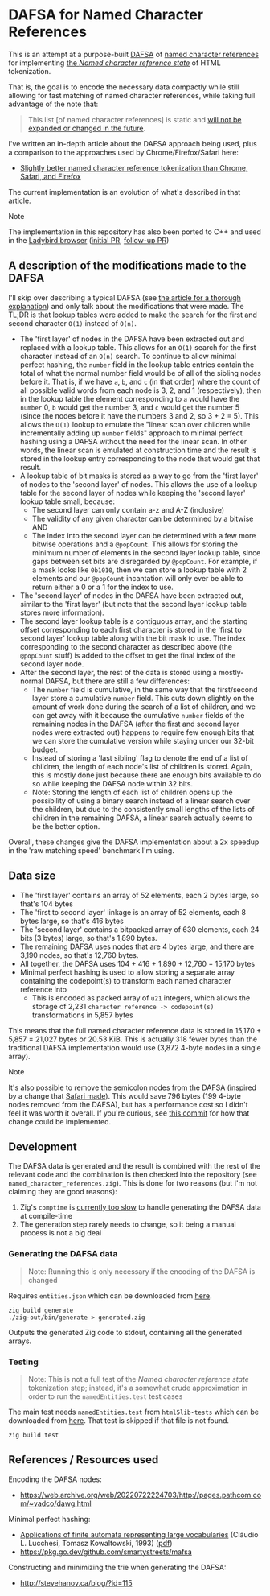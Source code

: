 # DAFSA for Named Character References

This is an attempt at a purpose-built [DAFSA](https://en.wikipedia.org/wiki/Deterministic_acyclic_finite_state_automaton) of [named character references](https://html.spec.whatwg.org/multipage/named-characters.html#named-character-references) for implementing [the *Named character reference state*](https://html.spec.whatwg.org/multipage/parsing.html#named-character-reference-state) of HTML tokenization. 

That is, the goal is to encode the necessary data compactly while still allowing for fast matching of named character references, while taking full advantage of the note that:

> This list [of named character references] is static and [will not be expanded or changed in the future](https://github.com/whatwg/html/blob/main/FAQ.md#html-should-add-more-named-character-references).

I've written an in-depth article about the DAFSA approach being used, plus a comparison to the approaches used by Chrome/Firefox/Safari here:

- [Slightly better named character reference tokenization than Chrome, Safari, and Firefox](https://www.ryanliptak.com/blog/better-named-character-reference-tokenization/)

The current implementation is an evolution of what's described in that article.

> [!NOTE]
> The implementation in this repository has also been ported to C++ and used in the [Ladybird browser](https://ladybird.org/) ([initial PR](https://github.com/LadybirdBrowser/ladybird/pull/3011), [follow-up PR](https://github.com/LadybirdBrowser/ladybird/pull/5393))

## A description of the modifications made to the DAFSA

I'll skip over describing a typical DAFSA (see [the article for a thorough explanation](https://www.ryanliptak.com/blog/better-named-character-reference-tokenization/)) and only talk about the modifications that were made. The TL;DR is that lookup tables were added to make the search for the first and second character `O(1)` instead of `O(n)`.

- The 'first layer' of nodes in the DAFSA have been extracted out and replaced with a lookup table. This allows for an `O(1)` search for the first character instead of an `O(n)` search. To continue to allow minimal perfect hashing, the `number` field in the lookup table entries contain the total of what the normal number field would be of all of the sibling nodes before it. That is, if we have `a`, `b`, and `c` (in that order) where the count of all possible valid words from each node is 3, 2, and 1 (respectively), then in the lookup table the element corresponding to `a` would have the `number` 0, `b` would get the number 3, and `c` would get the number 5 (since the nodes before it have the numbers 3 and 2, so 3 + 2 = 5). This allows the `O(1)` lookup to emulate the "linear scan over children while incrementally adding up `number` fields" approach to minimal perfect hashing using a DAFSA without the need for the linear scan. In other words, the linear scan is emulated at construction time and the result is stored in the lookup entry corresponding to the node that would get that result.
- A lookup table of bit masks is stored as a way to go from the 'first layer' of nodes to the 'second layer' of nodes. This allows the use of a lookup table for the second layer of nodes while keeping the 'second layer' lookup table small, because:
  - The second layer can only contain a-z and A-Z (inclusive)
  - The validity of any given character can be determined by a bitwise AND
  - The index into the second layer can be determined with a few more bitwise operations and a `@popCount`. This allows for storing the minimum number of elements in the second layer lookup table, since gaps between set bits are disregarded by `@popCount`. For example, if a mask looks like `0b1010`, then we can store a lookup table with 2 elements and our `@popCount` incantation will only ever be able to return either a 0 or a 1 for the index to use.
- The 'second layer' of nodes in the DAFSA have been extracted out, similar to the 'first layer' (but note that the second layer lookup table stores more information).
- The second layer lookup table is a contiguous array, and the starting offset corresponding to each first character is stored in the 'first to second layer' lookup table along with the bit mask to use. The index corresponding to the second character as described above (the `@popCount` stuff) is added to the offset to get the final index of the second layer node.
- After the second layer, the rest of the data is stored using a mostly-normal DAFSA, but there are still a few differences:
  - The `number` field is cumulative, in the same way that the first/second layer store a cumulative `number` field. This cuts down slightly on the amount of work done during the search of a list of children, and we can get away with it because the cumulative `number` fields of the remaining nodes in the DAFSA (after the first and second layer nodes were extracted out) happens to require few enough bits that we can store the cumulative version while staying under our 32-bit budget.
  - Instead of storing a 'last sibling' flag to denote the end of a list of children, the length of each node's list of children is stored. Again, this is mostly done just because there are enough bits available to do so while keeping the DAFSA node within 32 bits.
  - Note: Storing the length of each list of children opens up the possibility of using a binary search instead of a linear search over the children, but due to the consistently small lengths of the lists of children in the remaining DAFSA, a linear search actually seems to be the better option.

Overall, these changes give the DAFSA implementation about a 2x speedup in the 'raw matching speed' benchmark I'm using.

## Data size

- The 'first layer' contains an array of 52 elements, each 2 bytes large, so that's 104 bytes
- The 'first to second layer' linkage is an array of 52 elements, each 8 bytes large, so that's 416 bytes
- The 'second layer' contains a bitpacked array of 630 elements, each 24 bits (3 bytes) large, so that's 1,890 bytes.
- The remaining DAFSA uses nodes that are 4 bytes large, and there are 3,190 nodes, so that's 12,760 bytes.
- All together, the DAFSA uses 104 + 416 + 1,890 + 12,760 = 15,170 bytes
- Minimal perfect hashing is used to allow storing a separate array containing the codepoint(s) to transform each named character reference into
  + This is encoded as packed array of `u21` integers, which allows the storage of 2,231 `character reference -> codepoint(s)` transformations in 5,857 bytes

This means that the full named character reference data is stored in 15,170 + 5,857 = 21,027 bytes or 20.53 KiB. This is actually 318 fewer bytes than the traditional DAFSA implementation would use (3,872 4-byte nodes in a single array).

> [!NOTE]
> It's also possible to remove the semicolon nodes from the DAFSA (inspired by a change that [Safari made](https://github.com/WebKit/WebKit/commit/3483dcf98d883183eb0621479ed8f19451533722)). This would save 796 bytes (199 4-byte nodes removed from the DAFSA), but has a performance cost so I didn't feel it was worth it overall. If you're curious, see [this commit](https://github.com/squeek502/named-character-references/commit/66b10fcbc84f51edf03bc167debd77afbeb31d8c) for how that change could be implemented.

## Development

The DAFSA data is generated and the result is combined with the rest of the relevant code and the combination is then checked into the repository (see `named_character_references.zig`). This is done for two reasons (but I'm not claiming they are good reasons):

1. Zig's `comptime` is [currently too slow](https://github.com/ziglang/zig/issues/4055) to handle generating the DAFSA data at compile-time
2. The generation step rarely needs to change, so it being a manual process is not a big deal

### Generating the DAFSA data

> Note: Running this is only necessary if the encoding of the DAFSA is changed

Requires `entities.json` which can be downloaded from [here](https://html.spec.whatwg.org/entities.json).

```
zig build generate
./zig-out/bin/generate > generated.zig
```

Outputs the generated Zig code to stdout, containing all the generated arrays.

### Testing

> Note: This is not a full test of the *Named character reference state* tokenization step; instead, it's a somewhat crude approximation in order to run the `namedEntities.test` test cases

The main test needs `namedEntities.test` from `html5lib-tests` which can be downloaded from [here](https://github.com/html5lib/html5lib-tests/blob/master/tokenizer/namedEntities.test). That test is skipped if that file is not found.

```
zig build test
```

## References / Resources used

Encoding the DAFSA nodes:
- https://web.archive.org/web/20220722224703/http://pages.pathcom.com/~vadco/dawg.html

Minimal perfect hashing:
- [Applications of finite automata representing large vocabularies](https://doi.org/10.1002/spe.4380230103) (Cláudio L. Lucchesi, Tomasz Kowaltowski, 1993) ([pdf](https://www.ic.unicamp.br/~reltech/1992/92-01.pdf))
- https://pkg.go.dev/github.com/smartystreets/mafsa

Constructing and minimizing the trie when generating the DAFSA:
- http://stevehanov.ca/blog/?id=115

